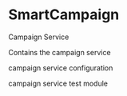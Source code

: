 # SmartCampaign
Campaign Service 

Contains the campaign service 

campaign service configuration 

campaign service test module
